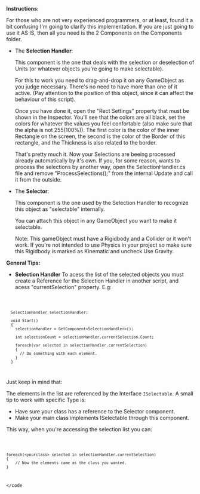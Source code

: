 <b>Instructions:</b>

  For those who are not very experienced programmers, or at least, found it a bit confusing I'm going to clarify this implementation.
 If you are just going to use it AS IS, then all you need is the 2 Components on the Components folder.
  
- The <b>Selection Handler</b>:

  This component is the one that deals with the selection or deselection of Units (or whatever objects you're going to make selectable). 
  
  For this to work you need to drag-and-drop it on any GameObject as you judge necessary. There's no need to have more than one of it active. 
  (Pay attention to the position of this object, since it can affect the behaviour of this script).
  
  Once you have done it, open the "Rect Settings" property that must be shown in the Inspector. You'll see that the colors are all black, set the colors for whatever the values you feel confortable (also make sure that the alpha is not 255(100%)). The first color is the color of the inner Rectangle on the screen, the second is the color of the Border of this rectangle, and the Thickness is also related to the border.
  
  That's pretty much it. Now your Selections are beeing processed already automatically by it's own. If you, for some reason, wants to process the selections by another way, open the SelectionHandler.cs file and remove "ProcessSelections();" from the internal Update and call it from the outside.
  
- The <b>Selector</b>:
  
  This component is the one used by the Selection Handler to recognize this object as "selectable" internally.
  
  You can attach this object in any GameObject you want to make it selectable.
  
  Note: This gameObject must have a Rigidbody and a Collider or it won't work. If you're not intended to use Physics in your project so make sure this Rigidbody is marked as Kinematic and uncheck Use Gravity.


<b>General Tips:</b>
  - <b>Selection Handler</b>
  To acess the list of the selected objects you must create a Reference for the Selection Handler in another script, and acess "currentSelection" property.
  E.g:

<code> 
     
      SelectionHandler selectionHandler;
      
      void Start()
      {
        selectionHandler = GetComponent<SelectionHandler>();
      
        int selectionCount = selectionHandler.currentSelection.Count;

        foreach(var selected in selectionHandler.currentSelection)
        {
          // Do something with each element.
        }
      }
  
</code>

  Just keep in mind that: 
  
  The elements in the list are referenced by the Interface <code>ISelectable</code>. A small tip to work with specific Type is:
  
  - Have sure your class has a reference to the Selector component.
  - Make your main class implements ISelectable through this component.
  
  This way, when you're accessing the selection list you can:

<code>
  
    foreach(<yourclass> selected in selectionHandler.currentSelection)
    {
      	// Now the elements came as the class you wanted. 
    }
  
</code
